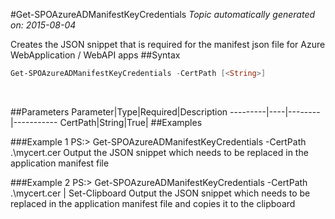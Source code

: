 #Get-SPOAzureADManifestKeyCredentials
*Topic automatically generated on: 2015-08-04*

Creates the JSON snippet that is required for the manifest json file for Azure WebApplication / WebAPI apps
##Syntax
```powershell
Get-SPOAzureADManifestKeyCredentials -CertPath [<String>]
```
&nbsp;

##Parameters
Parameter|Type|Required|Description
---------|----|--------|-----------
CertPath|String|True|
##Examples

###Example 1
    PS:> Get-SPOAzureADManifestKeyCredentials -CertPath .\mycert.cer
Output the JSON snippet which needs to be replaced in the application manifest file

###Example 2
    PS:> Get-SPOAzureADManifestKeyCredentials -CertPath .\mycert.cer | Set-Clipboard
Output the JSON snippet which needs to be replaced in the application manifest file and copies it to the clipboard

